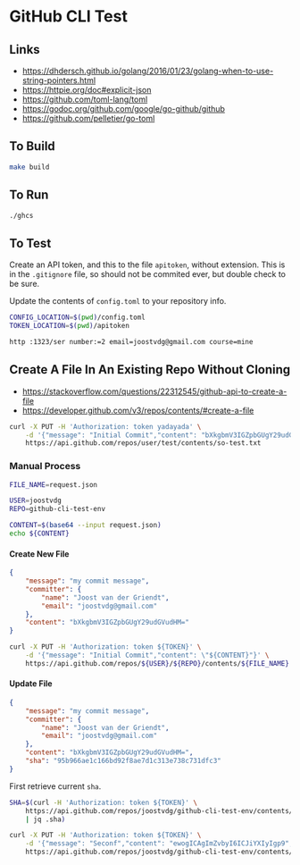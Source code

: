 # GitHub CLI Test

## Links

* https://dhdersch.github.io/golang/2016/01/23/golang-when-to-use-string-pointers.html
* https://httpie.org/doc#explicit-json
* https://github.com/toml-lang/toml
* https://godoc.org/github.com/google/go-github/github
* https://github.com/pelletier/go-toml



## To Build

```sh
make build
```

## To Run

```sh
./ghcs
```

## To Test

Create an API token, and this to the file `apitoken`, without extension.
This is in the `.gitignore` file, so should not be commited ever, but double check to be sure.

Update the contents of `config.toml` to your repository info.

```sh
CONFIG_LOCATION=$(pwd)/config.toml
TOKEN_LOCATION=$(pwd)/apitoken
```

```sh
http :1323/ser number:=2 email=joostvdg@gmail.com course=mine 
```

## Create A File In An Existing Repo Without Cloning

* https://stackoverflow.com/questions/22312545/github-api-to-create-a-file
* https://developer.github.com/v3/repos/contents/#create-a-file

```sh
curl -X PUT -H 'Authorization: token yadayada' \
    -d '{"message": "Initial Commit","content": "bXkgbmV3IGZpbGUgY29udGVudHM="}' \
    https://api.github.com/repos/user/test/contents/so-test.txt
```

### Manual Process

```sh
FILE_NAME=request.json
```

```sh
USER=joostvdg
REPO=github-cli-test-env
```

```sh
CONTENT=$(base64 --input request.json)
echo ${CONTENT}
```

#### Create New File

```json
{
    "message": "my commit message",
    "committer": {
        "name": "Joost van der Griendt",
        "email": "joostvdg@gmail.com"
    },
    "content": "bXkgbmV3IGZpbGUgY29udGVudHM="
}
```

```sh
curl -X PUT -H 'Authorization: token ${TOKEN}' \
    -d '{"message": "Initial Commit","content": \"${CONTENT}"}' \
    https://api.github.com/repos/${USER}/${REPO}/contents/${FILE_NAME}
```

#### Update File

```json
{
    "message": "my commit message",
    "committer": {
        "name": "Joost van der Griendt",
        "email": "joostvdg@gmail.com"
    },
    "content": "bXkgbmV3IGZpbGUgY29udGVudHM=",
    "sha": "95b966ae1c166bd92f8ae7d1c313e738c731dfc3"
}
```

First retrieve current `sha`.

```sh
SHA=$(curl -H 'Authorization: token ${TOKEN}' \
    https://api.github.com/repos/joostvdg/github-cli-test-env/contents/test.json \
    | jq .sha)
```

```sh
curl -X PUT -H 'Authorization: token ${TOKEN}' \
    -d '{"message": "Seconf","content": "ewogICAgImZvbyI6ICJiYXIyIgp9", "committer": {"name": "Joost van der Griendt","email": "joostvdg@gmail.com"}, "sha": "8a79687628fe86b467ec0e87e7e155c4661caa4f"}' \
    https://api.github.com/repos/joostvdg/github-cli-test-env/contents/test.json
```
